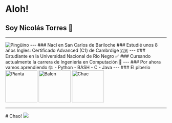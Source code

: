 # Aloh!
## Soy Nicolás Torres 🤠
---
<img src="https://media.discordapp.net/attachments/750882843605074003/789322623049662465/emoji.gif" alt="Pingüino">
---
### Nací en San Carlos de Bariloche
### Estudié unos 8 años Ingles: Certificado Advanced (C1) de Cambrdige 🇬🇧
---
### Estudiante en la Universidad Nacional de Rio Negro ✅
### Cursando actualmente la carrera de Ingeniería en Computación 🤩
---
### Por ahora vamos aprendiendo 🤓:
- Python
- BASH
- C
- Java
---
### El piberio
<html>
<div>
  <a href="https://github.com/ValenPianta">
    <img src="https://avatars.githubusercontent.com/u/71991509?v=4" alt="Pianta" width="100" height="100"></a>
  <a href="https://github.com/Chabok52">
    <img src="https://avatars.githubusercontent.com/u/86004462?v=4" alt="Balen" width="100" height="100"></a>
  <a href="https://github.com/santichac">
    <img src="https://avatars.githubusercontent.com/u/103904254?v=4" alt="Chac" width="100" height="100"></a>
</div>
  <hr>
</html>  
# Chao!
  <img src="https://bit.ly/icom-badge">

